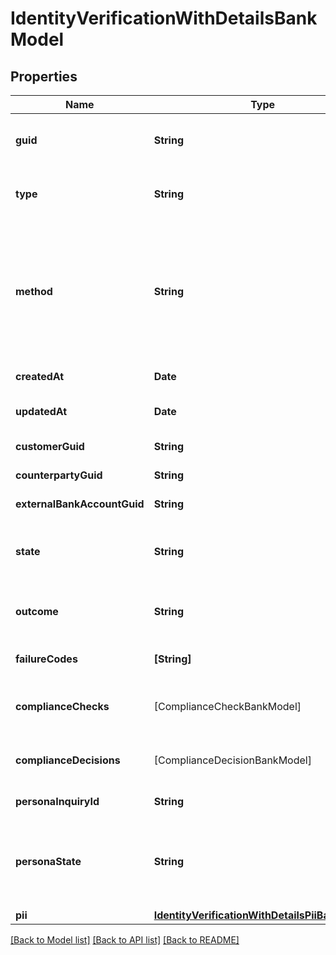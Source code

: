 # IdentityVerificationWithDetailsBankModel

## Properties
Name | Type | Description | Notes
------------ | ------------- | ------------- | -------------
**guid** | **String** | Auto-generated unique identifier for the identity verification. | [optional] 
**type** | **String** | The identity verification type; one of kyc, bank_account, or counterparty. | [optional] 
**method** | **String** | The identity verification method; one of attested, document_submission, id_and_selfie, tax_id_and_selfie, business_registration, plaid_identity_match, attested_ownership, account_ownership, or watchlists. | [optional] 
**createdAt** | **Date** | ISO8601 datetime the record was created at. | [optional] 
**updatedAt** | **Date** | ISO8601 datetime the record was last updated at. | [optional] 
**customerGuid** | **String** | The identity verification&#39;s identifier. | [optional] 
**counterpartyGuid** | **String** | The identity verification&#39;s identifier. | [optional] 
**externalBankAccountGuid** | **String** | The identity verification&#39;s identifier. | [optional] 
**state** | **String** | The identity verification state; one of storing, waiting, pending, reviewing, expired, or completed. | [optional] 
**outcome** | **String** | The identity verification outcome; one of passed or failed. | [optional] 
**failureCodes** | **[String]** | The reason codes explaining the outcome. | [optional] 
**complianceChecks** | [ComplianceCheckBankModel] | The compliance checks associated with the identity verification. | [optional] 
**complianceDecisions** | [ComplianceDecisionBankModel] | The compliance decisions associated with the identity verification. | [optional] 
**personaInquiryId** | **String** | The Persona identifier of the backing inquiry. | [optional] 
**personaState** | **String** | The Persona state of the backing inquiry; one of waiting, pending, reviewing, processing, expired, completed, or unknown. | [optional] 
**pii** | [**IdentityVerificationWithDetailsPiiBankModel**](IdentityVerificationWithDetailsPiiBankModel.md) |  | [optional] 

[[Back to Model list]](../README.md#documentation-for-models) [[Back to API list]](../README.md#documentation-for-api-endpoints) [[Back to README]](../README.md)


